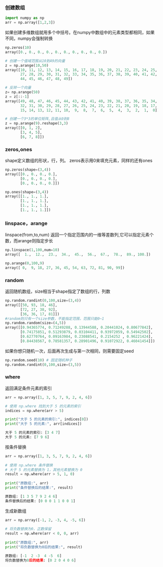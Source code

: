 ### 创建数组
```python
import numpy as np
arr = np.array([1,2,3])
```
如果创建多维数组就用多个中括号。在numpy中数组中的元素类型都相同，如果不同，numpy会强制转换

```python
np.zeros(10)
array([0., 0., 0., 0., 0., 0., 0., 0., 0., 0.])

# 创建一个值域范围从10到49的向量
z = np.arange(10,50)  
array([10, 11, 12, 13, 14, 15, 16, 17, 18, 19, 20, 21, 22, 23, 24, 25, 26,
       27, 28, 29, 30, 31, 32, 33, 34, 35, 36, 37, 38, 39, 40, 41, 42, 43,
       44, 45, 46, 47, 48, 49])

# 反转一个向量  
z= np.arange(50)  
z = z[::-1]
array([49, 48, 47, 46, 45, 44, 43, 42, 41, 40, 39, 38, 37, 36, 35, 34, 33,
       32, 31, 30, 29, 28, 27, 26, 25, 24, 23, 22, 21, 20, 19, 18, 17, 16,
       15, 14, 13, 12, 11, 10,  9,  8,  7,  6,  5,  4,  3,  2,  1,  0])

# 创建一个3*3的单位矩阵,且值从0到8  
z = np.arange(9).reshape(3,3)
array([[0, 1, 2],
       [3, 4, 5],
       [6, 7, 8]])
```
### zeros,ones
shape定义数组的形状，行，列。
zeros表示用0来填充元素，同样的还有ones
```python
np.zeros(shape=(3,4))
array([[0., 0., 0., 0.],
       [0., 0., 0., 0.],
       [0., 0., 0., 0.]])

np.ones(shape=(3,4))
array([[1., 1., 1.],
       [1., 1., 1.],
       [1., 1., 1.],
       [1., 1., 1.]])
```

### linspace，arange
linspace(from,to,num) 返回一个指定范围内的一维等差数列,它可以指定元素个数，而arange则指定步长

```python
np.linspace(1,100,num=10)
array([  1.,  12.,  23.,  34.,  45.,  56.,  67.,  78.,  89., 100.])

np.arange(0,100,9)
array([ 0,  9, 18, 27, 36, 45, 54, 63, 72, 81, 90, 99])
```

### random
返回随机数组，size相当于shape指定了数组的行，列数
```python
np.random.randint(0,100,size=(3,4))
array([[50, 93, 18, 46],
       [72, 27, 38, 92],
       [36, 36, 17, 81]])
#random则只有一个size参数，不能指定范围，范围只能0~1
np.random.random(size=(4,5))
array([[0.94365774, 0.71249288, 0.13944588, 0.20441024, 0.80677842],
       [0.74175851, 0.51293879, 0.03104411, 0.93972059, 0.54942502],
       [0.62770764, 0.09163984, 0.23088541, 0.2154252 , 0.96221424],
       [0.84438567, 0.78581357, 0.28901496, 0.91072922, 0.46041454]])
```
如果你想只随机一次，后面再次生成与第一次相同，则需要固定seed
```python
np.random.seed(10) # 固定随机种子
np.random.randint(0,100,size=(3,5))
```


### where 

返回满足条件元素的索引

```python
arr = np.array([1, 3, 5, 7, 9, 2, 4, 6])

# 使用 np.where 找到大于 5 的元素的索引
indices = np.where(arr > 5)

print("大于 5 的元素的索引:", indices[0])
print("大于 5 的元素:", arr[indices])

大于 5 的元素的索引: [3 4 7]
大于 5 的元素: [7 9 6]
```

按条件替换

```python
arr = np.array([1, 3, 5, 7, 9, 2, 4, 6])  
  
# 使用 np.where 条件替换  
# 大于 5 的元素替换为 1，其他元素替换为 0  
result = np.where(arr > 5, 1, 0)  
  
print("原数组:", arr)  
print("条件替换后的结果:", result)

原数组: [1 3 5 7 9 2 4 6]
条件替换后的结果: [0 0 0 1 1 0 0 1]
```

生成新数组

```python
arr = np.array([-1, 2, -3, 4, -5, 6])  
  
# 将负数替换为0，正数保留  
result = np.where(arr < 0, 0, arr)  
  
print("原数组:", arr)  
print("将负数替换为0后的结果:", result)

原数组: [-1  2 -3  4 -5  6]
将负数替换为0后的结果: [0 2 0 4 0 6]
```